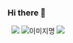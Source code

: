### Hi there 👋

<!--
**Ga-Long/Ga-Long** is a ✨ _special_ ✨ repository because its `README.md` (this file) appears on your GitHub profile.

Here are some ideas to get you started:

- 🔭 I’m currently working on ...
- 🌱 I’m currently learning ...
- 👯 I’m looking to collaborate on ...
- 🤔 I’m looking for help with ...
- 💬 Ask me about ...
- 📫 How to reach me: ...
- 😄 Pronouns: ...
- ⚡ Fun fact: ...
--> <img src="https://img.shields.io/badge/TypeScript-3178C6?style=flat&logo=TypeScript&logoColor=white"/>
<img src="https://img.shields.io/badge/Android-3DDC84?style=flat-square&logo=Android&logoColor=white"/>
<img alt="이미지명" src ="https://img.shields.io/badge/Notion-#000000.svg?&style=for-the-badge&logo=Notion&logoColor=#000000"/>
<img src="http://mazandi.herokuapp.com/api?handle={handle}&theme=cold"/>
